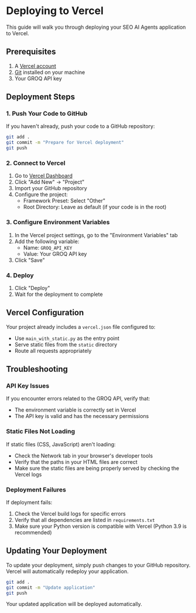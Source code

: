 # Deploying to Vercel

This guide will walk you through deploying your SEO AI Agents application to Vercel.

## Prerequisites

1. A [Vercel account](https://vercel.com/signup)
2. [Git](https://git-scm.com/downloads) installed on your machine
3. Your GROQ API key

## Deployment Steps

### 1. Push Your Code to GitHub

If you haven't already, push your code to a GitHub repository:

```bash
git add .
git commit -m "Prepare for Vercel deployment"
git push
```

### 2. Connect to Vercel

1. Go to [Vercel Dashboard](https://vercel.com/dashboard)
2. Click "Add New" → "Project"
3. Import your GitHub repository
4. Configure the project:
   - Framework Preset: Select "Other"
   - Root Directory: Leave as default (if your code is in the root)

### 3. Configure Environment Variables

1. In the Vercel project settings, go to the "Environment Variables" tab
2. Add the following variable:
   - Name: `GROQ_API_KEY`
   - Value: Your GROQ API key
3. Click "Save"

### 4. Deploy

1. Click "Deploy"
2. Wait for the deployment to complete

## Vercel Configuration

Your project already includes a `vercel.json` file configured to:
- Use `main_with_static.py` as the entry point
- Serve static files from the `static` directory
- Route all requests appropriately

## Troubleshooting

### API Key Issues

If you encounter errors related to the GROQ API, verify that:
- The environment variable is correctly set in Vercel
- The API key is valid and has the necessary permissions

### Static Files Not Loading

If static files (CSS, JavaScript) aren't loading:
- Check the Network tab in your browser's developer tools
- Verify that the paths in your HTML files are correct
- Make sure the static files are being properly served by checking the Vercel logs

### Deployment Failures

If deployment fails:
1. Check the Vercel build logs for specific errors
2. Verify that all dependencies are listed in `requirements.txt`
3. Make sure your Python version is compatible with Vercel (Python 3.9 is recommended)

## Updating Your Deployment

To update your deployment, simply push changes to your GitHub repository. Vercel will automatically redeploy your application.

```bash
git add .
git commit -m "Update application"
git push
```

Your updated application will be deployed automatically.